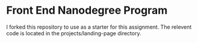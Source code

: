 # Front End Nanodegree Program

I forked this repository to use as a starter for this assignment. The relevent code is located in the projects/landing-page directory.